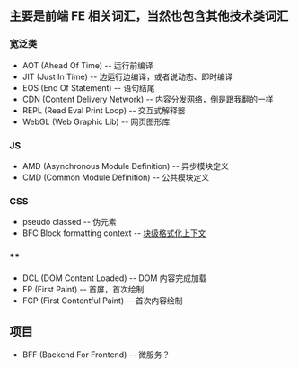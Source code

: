 ## 主要是前端 FE 相关词汇，当然也包含其他技术类词汇


### 宽泛类

* AOT (Ahead Of Time) -- 运行前编译
* JIT (Just In Time) -- 边运行边编译，或者说动态、即时编译
* EOS (End Of Statement) -- 语句结尾
* CDN (Content Delivery Network) -- 内容分发网络，倒是跟我翻的一样
* REPL (Read Eval Print Loop) -- 交互式解释器
* WebGL (Web Graphic Lib) -- 网页图形库

### JS

* AMD (Asynchronous Module Definition) -- 异步模块定义
* CMD (Common Module Definition) -- 公共模块定义


### CSS

* pseudo classed -- 伪元素
* BFC Block formatting context -- [块级格式化上下文](http://www.jianshu.com/p/08f2f96a6d31)

### **

* DCL (DOM Content Loaded)  -- DOM 内容完成加载
* FP (First Paint) -- 首屏，首次绘制
* FCP (First Contentful Paint) -- 首次内容绘制

## 项目

* BFF (Backend For Frontend) -- 微服务？
